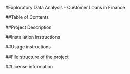 #Exploratory Data Analysis - Customer Loans in Finance

##Table of Contents

##Project Description

##Installation instructions

##Usage instructions

##File structure of the project

##License information